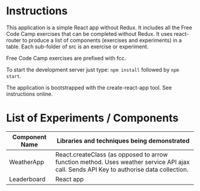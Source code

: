 # Instructions

This application is a simple React app without Redux. It includes all the
Free Code Camp exercises that can be completed without Redux. It uses
react-router to produce a list of components (exercises and experiments)
in a table. Each sub-folder of src is an exercise or experiment.

Free Code Camp exercises are prefixed with fcc.

To start the development server just type: `npm install` followed by
 `npm start`.  
 
 The application is bootstrapped with the create-react-app tool. See 
 instructions online. 

# List of Experiments / Components 

Component Name | Libraries and techniques being demonstrated
---------------|--------------------------------------------
WeatherApp | React.createClass (as opposed to arrow function method. Uses weather service API ajax call. Sends API Key to authorise data collection.
Leaderboard | React app 